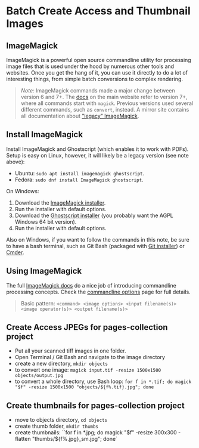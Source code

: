 # Batch Create Access and Thumbnail Images

## ImageMagick

ImageMagick is a powerful open source commandline utility for processing image files that is used under the hood by numerous other tools and websites.
Once you get the hang of it, you can use it directly to do a lot of interesting things, from simple batch conversions to complex rendering.

> *Note:* ImageMagick commands made a major change between version 6 and 7+. 
> The [docs](http://www.imagemagick.org/script/command-line-processing.php) on the main website refer to version 7+, where all commands start with `magick`. 
> Previous versions used several different commands, such as `convert`, instead.
> A mirror site contains all documentation about ["legacy" ImageMagick](https://legacy.imagemagick.org/script/command-line-processing.php).

## Install ImageMagick

Install ImageMagick and Ghostscript (which enables it to work with PDFs).
Setup is easy on Linux, however, it will likely be a legacy version (see note above):

- Ubuntu: `sudo apt install imagemagick ghostscript`.
- Fedora: `sudo dnf install ImageMagick ghostscript`.

On Windows:

1. Download the [ImageMagick installer](http://www.imagemagick.org/script/download.php#windows).
2. Run the installer with default options.
3. Download the [Ghostscript installer](https://www.ghostscript.com/download/gsdnld.html) (you probably want the AGPL Windows 64 bit version).
4. Run the installer with default options.

Also on Windows, if you want to follow the commands in this note, be sure to have a bash terminal, such as Git Bash (packaged with [Git installer](https://git-scm.com/)) or [Cmder](https://evanwill.github.io/_drafts/notes/cmdr.html).

## Using ImageMagick

The full [ImageMagick docs](http://www.imagemagick.org/script/command-line-processing.php) do a nice job of introducing commandline processing concepts. 
Check the [commandline options](https://www.imagemagick.org/script/command-line-options.php) page for full details. 

> Basic pattern: `<command> <image options> <input filename(s)> <image operator(s)> <output filename(s)>`

## Create Access JPEGs for pages-collection project 

- Put all your scanned tiff images in one folder. 
- Open Terminal / Git Bash and navigate to the image directory
- create a new directory, `mkdir objects`
- to convert one image: `magick input.tif -resize 1500x1500 objects/output.jpg`
- to convert a whole directory, use Bash loop: `for f in *.tif; do magick "$f" -resize 1500x1500 "objects/${f%.tif}.jpg"; done`

## Create thumbnails for pages-collection project 

- move to objects directory, `cd objects`
- create thumb folder, `mkdir thumbs`
- create thumbnails: ``for f in *.jpg; do magick "$f" -resize 300x300 -flatten "thumbs/${f%.jpg}_sm.jpg"; done`
